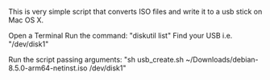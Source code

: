 This is very simple script that converts ISO files and write it to a usb stick on Mac OS X.

Open a Terminal 
Run the command: "diskutil list"
Find your USB i.e. "/dev/disk1"

Run the script passing arguments: "sh usb_create.sh ~/Downloads/debian-8.5.0-arm64-netinst.iso /dev/disk1"


